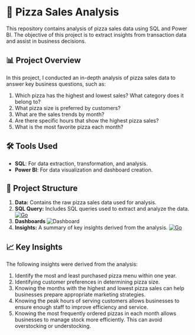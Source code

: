 # 🍕 Pizza Sales Analysis

This repository contains analysis of pizza sales data using SQL and Power BI. The objective of this project is to extract insights from transaction data and assist in business decisions.

## 📊 Project Overview

In this project, I conducted an in-depth analysis of pizza sales data to answer key business questions, such as:
1. Which pizza has the highest and lowest sales? What category does it belong to?
2. What pizza size is preferred by customers?
3. What are the sales trends by month?
4. Are there specific hours that show the highest pizza sales?
5. What is the most favorite pizza each month?

## 🛠 Tools Used

- **SQL**: For data extraction, transformation, and analysis.
- **Power BI**: For data visualization and dashboard creation.

## 📁 Project Structure

1. **Data:** Contains the raw pizza sales data used for analysis.
2. **SQL Query:** Includes SQL queries used to extract and analyze the data.
   [![Go](https://img.shields.io/badge/--00ADD8?logo=go&logoColor=ffffff)](https://github.com/aqielafasya/SQL-Project/blob/master/Pizza-Sales-Analysis/SQL_Query.sql)
3. **Dashboards**
   ![Dashboard](https://github.com/user-attachments/assets/abc53331-d43f-459c-a14a-691567cf49da)
4. **Insights:** A summary of key insights derived from the analysis.
   [![Go](https://img.shields.io/badge/--00ADD8?logo=go&logoColor=ffffff)](https://github.com/aqielafasya/SQL-Project/blob/master/Pizza-Sales-Analysis/SQL_Analysis.pdf)
   
## 📈 Key Insights

The following insights were derived from the analysis:
1. Identify the most and least purchased pizza menu within one year. 
2. Identifying customer preferences in determining pizza size.
3. Knowing the months with the highest and lowest pizza sales can help businesses prepare appropriate marketing strategies.
4. Knowing the peak hours of serving customers allows businesses to ensure enough staff to improve efficiency and service.
5. Knowing the most frequently ordered pizzas in each month allows businesses to manage stock more efficiently. This can avoid overstocking or understocking.

